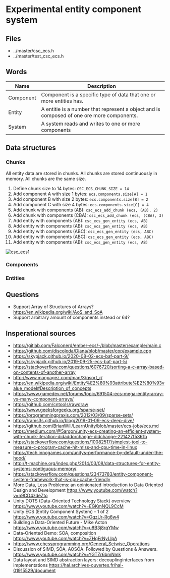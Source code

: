 # Experimental entity component system

## Files
* ../master/csc_ecs.h
* ../master/test_csc_ecs.h

## Words
|Name|Description|
|----|----|
|Component|Component is a specific type of data that one or more entities has.|
|Entity|A entitie is a number that represent a object and is composed of one ore more components.|
|System|A system reads and writes to one or more components|

## Data structures

### Chunks
All entity data are stored in chunks.
All chunks are stored continuously in memory.
All chunks are the same size.




1. Define chunk size to 14 bytes: `CSC_ECS_CHUNK_SIZE = 14`<br>
2. Add component A with size 1 bytes: `ecs.components.size[A] = 1`
2. Add component B with size 2 bytes: `ecs.components.size[B] = 2`
2. Add component C with size 4 bytes: `ecs.components.size[C] = 4`
2. Add chunk with components (AB): `csc_ecs_add_chunk (ecs, (AB), 2)`
3. Add chunk with components (CBA): `csc_ecs_add_chunk (ecs, (CBA), 3)`
4. Add entity with components (AB): `csc_ecs_gen_entity (ecs, AB)`
5. Add entity with components (AB): `csc_ecs_gen_entity (ecs, AB)`
6. Add entity with components (ABC): `csc_ecs_gen_entity (ecs, ABC)`
7. Add entity with components (ABC): `csc_ecs_gen_entity (ecs, ABC)`
8. Add entity with components (AB): `csc_ecs_gen_entity (ecs, AB)`

![csc_ecs1](../master/csc_ecs1.png)

### Components

### Entities


## Questions
* Support Array of Structures of Arrays? https://en.wikipedia.org/wiki/AoS_and_SoA
* Support arbitrary amount of components instead or 64?




## Insperational sources
* https://gitlab.com/Falconerd/ember-ecs/-/blob/master/example/main.c
* https://github.com/discoloda/Diana/blob/master/cpp/example.cpp
* https://skypjack.github.io/2020-08-02-ecs-baf-part-9/
* https://skypjack.github.io/2019-09-25-ecs-baf-part-5/
* https://stackoverflow.com/questions/6076720/sorting-a-c-array-based-on-contents-of-another-array
* http://www.manpagez.com/man/3/qsort_r/
* https://en.wikipedia.org/wiki/Entity%E2%80%93attribute%E2%80%93value_model#Description_of_concepts
* https://www.gamedev.net/forums/topic/691504-ecs-mega-entity-array-vs-many-component-arrays/
* https://github.com/cntools/rawdraw
* https://www.geeksforgeeks.org/sparse-set/
* https://programmingpraxis.com/2012/03/09/sparse-sets/
* https://rams3s.github.io/blog/2019-01-09-ecs-deep-dive/
* https://github.com/BrianWill/LearnUnity/blob/master/ecs-jobs/ecs.md
* https://medium.com/@5argon/unity-ecs-creating-an-efficient-system-with-chunk-iteration-didaddorchange-didchange-221427f5361b
* https://stackoverflow.com/questions/10082517/simplest-tool-to-measure-c-program-cache-hit-miss-and-cpu-time-in-linux
* https://tech.innogames.com/unitys-performance-by-default-under-the-hood/
* http://t-machine.org/index.php/2014/03/08/data-structures-for-entity-systems-contiguous-memory/
* https://stackoverflow.com/questions/23473783/entity-component-system-framework-that-is-cpu-cache-friendly
* More Data, Less Problems: an opinionated introduction to Data Oriented Design and Development https://www.youtube.com/watch?v=n9CD4zdeZto
* Unity DOTS (Data-Oriented Technology Stack) overview https://www.youtube.com/watch?v=EGKmNQL9CcM
* Unity ECS (Entity Component System) - 1 of 2 https://www.youtube.com/watch?v=OqzUr-Rg6w4
* Building a Data-Oriented Future - Mike Acton https://www.youtube.com/watch?v=u8B3j8rqYMw
* Data-Oriented Demo: SOA, composition https://www.youtube.com/watch?v=ZHqFrNyLlpA
* https://www.chessprogramming.org/General_Setwise_Operations
* Discussion of SIMD, SOA, AOSOA. Followed by Questions & Answers. https://www.youtube.com/watch?v=YGTZr6bmNmk
* Data layout and SIMD abstraction layers: decouplinginterfaces from implementations https://hal.archives-ouvertes.fr/hal-01915529/document